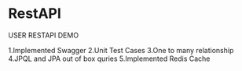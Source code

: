# RestAPI
USER RESTAPI DEMO

1.Implemented Swagger
2.Unit Test Cases
3.One to many relationship
4.JPQL and JPA out of box quries
5.Implemented Redis Cache
